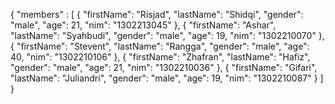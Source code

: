 {
  "members" : [
    {
       "firstName": "Risjad",
       "lastName": "Shidqi",
       "gender": "male",
       "age": 21,
       "nim": "1302213045"
    },
    {
       "firstName": "Ashar",
       "lastName": "Syahbudi",
       "gender": "male",
       "age": 19,
       "nim": "1302210070"
    },
    {
      "firstName": "Stevent",
      "lastName": "Rangga",
      "gender": "male",
      "age": 40,
      "nim": "1302210106"
    },
    {
      "firstName": "Zhafran",
      "lastName": "Hafiz",
      "gender": "male",
      "age": 21,
      "nim": "1302210036"
    },
    {
      "firstName": "Gifari",
      "lastName": "Juliandri",
      "gender": "male",
      "age": 19,
      "nim": "1302210087"
    }
  ]
}
